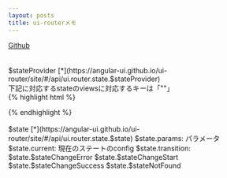 ```yaml
---
layout: posts
title: ui-routerメモ 
---
```

[Github](https://github.com/angular-ui/ui-router)    
<br/>
<br/>
$stateProvider [*](https://angular-ui.github.io/ui-router/site/#/api/ui.router.state.$stateProvider)    
下記に対応するstateのviewsに対応するキーは「""」    
{% highlight html %}
<div ui-view></div>
{% endhighlight %}
<br/>
<br/>
$state [*](https://angular-ui.github.io/ui-router/site/#/api/ui.router.state.$state)   
$state.params: パラメータ   
$state.current: 現在のステートのconfig  
$state.transition:   
$state.$stateChangeError   
$state.$stateChangeStart    
$state.$stateChangeSuccess
$state.$stateNotFound



